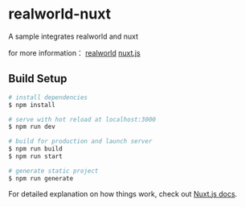 # realworld-nuxt

A sample integrates realworld and nuxt 

for more information：
[realworld](https://github.com/gothinkster/realworld)
[nuxt.js](https://zh.nuxtjs.org/)

## Build Setup

```bash
# install dependencies
$ npm install

# serve with hot reload at localhost:3000
$ npm run dev

# build for production and launch server
$ npm run build
$ npm run start

# generate static project
$ npm run generate
```

For detailed explanation on how things work, check out [Nuxt.js docs](https://nuxtjs.org).

